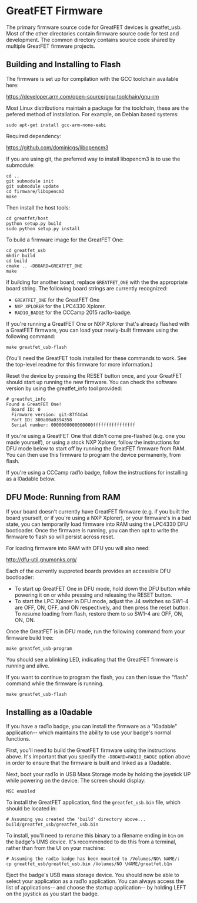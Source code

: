 # GreatFET Firmware

The primary firmware source code for GreatFET devices is greatfet_usb.  Most
of the other directories contain firmware source code for test and development.
The common directory contains source code shared by multiple GreatFET firmware
projects.

## Building and Installing to Flash

The firmware is set up for compilation with the GCC toolchain available here:

https://developer.arm.com/open-source/gnu-toolchain/gnu-rm

Most Linux distributions maintain a package for the toolchain, these are the
pefered method of installation.  For example, on Debian based systems:
```
sudo apt-get install gcc-arm-none-eabi
```

Required dependency:

https://github.com/dominicgs/libopencm3

If you are using git, the preferred way to install libopencm3 is to use the
submodule:
```
cd ..
git submodule init
git submodule update
cd firmware/libopencm3
make
```

Then install the host tools:
```
cd greatfet/host
python setup.py build
sudo python setup.py install
```

To build a firmware image for the GreatFET One:
```
cd greatfet_usb
mkdir build
cd build
cmake .. -DBOARD=GREATFET_ONE
make
```

If building for another board, replace ```GREATFET_ONE``` with the the
appropriate board string. The following board strings are currently recognized:
 * `GREATFET_ONE` for the GreatFET One
 * `NXP_XPLORER` for the LPC4330 Xplorer.
 * `RAD1O_BADGE` for the CCCamp 2015 rad1o-badge.

If you're running a GreatFET One or NXP Xplorer that's already flashed with a
GreatFET firmware, you can load your newly-built firmware using the following
command:

```
make greatfet_usb-flash
```

(You'll need the GreatFET tools installed for these commands to work. See the
top-level readme for this firmware for more information.)

Reset the device by pressing the RESET button once, and your GreatFET should
start up running the new firmware. You can check the software version by
using the greatfet_info tool provided:

```
# greatfet_info
Found a GreatFET One!
  Board ID: 0
  Firmware version: git-87f4da4
  Part ID: 300a00a0394358
  Serial number: 0000000000000000ffffffffffffffff
```

If you're using a GreatFET One that didn't come pre-flashed (e.g. one you made
yourself), or using a stock NXP Xplorer, follow the instructions for DFU mode
below to start off by running the GreatFET firmware from RAM. You can then use
this firmware to program the device permanenly, from flash.

If you're using a CCCamp rad1o badge, follow the instructions for installing
as a l0adable below.

## DFU Mode: Running from RAM

If your board doesn't currently have GreatFET firmware (e.g. if you built the
board yourself, or if you're using a NXP Xplorer), or your firmware's in a bad
state, you can temporarily load firmware into RAM using the LPC4330 DFU
bootloader. Once the firmware is running, you can then opt to write the firmware
to flash so will persist across reset.

For loading firmware into RAM with DFU you will also need:

http://dfu-util.gnumonks.org/

Each of the currently supproted boards provides an accessible DFU bootloader:
 * To start up GreatFET One in DFU mode, hold down the DFU button while powering
   it on or while pressing and releasing the RESET button.
 * To start the LPC Xplorer in DFU mode, adjust the J4 switches so SW1-4
   are OFF, ON, OFF, and ON respectively, and then press the reset button. To
   resume loading from flash, restore them to so SW1-4 are OFF, ON, ON, ON.

Once the GreatFET is in DFU mode, run the following command from your firmware
build tree:
```
make greatfet_usb-program
```

You should see a blinking LED, indicating that the GreatFET firmware is running
and alive.

If you want to continue to program the flash, you can then issue the "flash"
command while the firmware is running.
```
make greatfet_usb-flash
```

## Installing as a l0adable

If you have a rad1o badge, you can install the firmware as a "l0adable"
application-- which maintains the ability to use your badge's normal functions.

First, you'll need to build the GreatFET firmware using the instructions above.
It's important that you specify the `-DBOARD=RAD1O_BADGE` option above in order
to ensure that the firmware is built and linked as a l0adable.

Next, boot your rad1o in USB Mass Storage mode by holding the joystick UP
while powering on the device. The screen should display:

```
MSC enabled
```

To install the GreatFET application, find the `greatfet_usb.bin` file, which
should be located in:

```
# Assuming you created the 'build' directory above...
build/greatfet_usb/greatfet_usb.bin
```

To install, you'll need to rename this binary to a filename ending in `b1n`
on the badge's UMS device. It's recommended to do this from a terminal, rather
than from the UI on your machine:

```
# Assuming the rad1o badge has been mounted to /Volumes/NO\ NAME/:
cp greatfet_usb/greatfet_usb.bin /Volumes/NO \NAME/greatfet.b1n
```

Eject the badge's USB mass storage device. You should now be able to select
your application as a rad1o application. You can always access the list of
applications-- and choose the startup application-- by holding LEFT on the
joystick as you start the badge.
